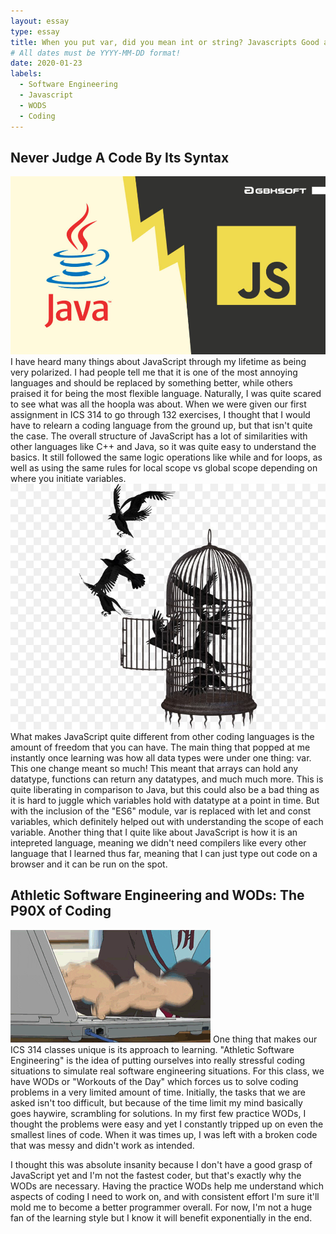 ```yaml
---
layout: essay
type: essay
title: When you put var, did you mean int or string? Javascripts Good and Bad
# All dates must be YYYY-MM-DD format!
date: 2020-01-23
labels:
  - Software Engineering
  - Javascript
  - WODS
  - Coding
---
```




## Never Judge A Code By Its Syntax

<img class="ui image" src="../images/Java-Vs-JavaScript.jpg">
I have heard many things about JavaScript through my lifetime as being very polarized. I had people tell me that it is one of the most annoying languages and should be replaced by something better, while others praised it for being the most flexible language. Naturally, I was quite scared to see what was all the hoopla was about. When we were given our first assignment in ICS 314 to go through 132 exercises, I thought that I would have to relearn a coding language from the ground up, but that isn't quite the case. The overall structure of JavaScript has a lot of similarities with other languages like C++ and Java, so it was quite easy to understand the basics. It still followed the same logic operations like while and for loops, as well as using the same rules for local scope vs global scope depending on where you initiate variables.

<img class="ui left floated image" src="../images/bird-cage.jpg">
What makes JavaScript quite different from other coding languages is the amount of freedom that you can have. The main thing that popped at me instantly once learning was how all data types were under one thing: var. This one change meant so much! This meant that arrays can hold any datatype, functions can return any datatypes, and much much more. This is quite liberating in comparison to Java, but this could also be a bad thing as it is hard to juggle which variables hold with datatype at a point in time. But with the inclusion of the "ES6" module, var is replaced with let and const variables, which definitely helped out with understanding the scope of each variable.  Another thing that I quite like about JavaScript is how it is an intepreted language, meaning we didn't need compilers like every other language that I learned thus far, meaning that I can just type out code on a browser and it can be run on the spot. 

## Athletic Software Engineering and WODs: The P90X of Coding 

<img class="ui left floated image" src="../images/type-fast.gif">
One thing that makes our ICS 314 classes unique is its approach to learning. "Athletic Software Engineering" is the idea of putting ourselves into really stressful coding situations to simulate real software engineering situations. For this class, we have WODs or "Workouts of the Day" which forces us to solve coding problems in a very limited amount of time. Initially, the tasks that we are asked isn't too difficult, but because of the time limit my mind basically goes haywire, scrambling for solutions. In my first few practice WODs, I thought the problems were easy and yet I constantly tripped up on even the smallest lines of code. When it was times up, I was left with a broken code that was messy and didn't work as intended.

I thought this was absolute insanity because I don't have a good grasp of JavaScript yet and I'm not the fastest coder, but that's exactly why the WODs are necessary. Having the practice WODs help me understand which aspects of coding I need to work on, and with consistent effort I'm sure it'll mold me to become 
a better programmer overall. For now, I'm not a huge fan of the learning style but I know it will benefit exponentially in the end. 




